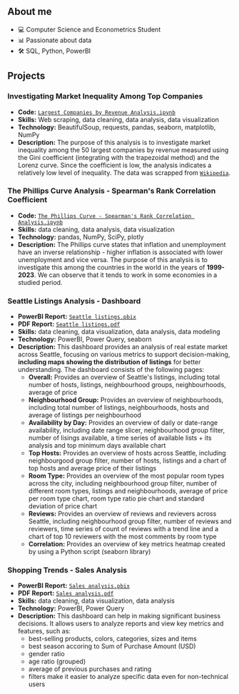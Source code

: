 ## About me
- 💻 Computer Science and Econometrics Student
- 📊 Passionate about data
- 🛠️ SQL, Python, PowerBI
## Projects
### Investigating Market Inequality Among Top Companies
- **Code:** [`Largest Companies by Revenue Analysis.ipynb`](https://github.com/pjurus/Portfolio/blob/main/Projects/Python/Largest%20Companies%20by%20Revenue%20Analysis.ipynb)
- **Skills:** Web scraping, data cleaning, data analysis, data visualization
- **Technology:** BeautifulSoup, requests, pandas, seaborn, matplotlib, NumPy
- **Description:** The purpose of this analysis is to investigate market inequality among the 50 largest companies by revenue measured using the Gini coefficient (integrating with the trapezoidal method) and the Lorenz curve. Since the coefficient is low, the analysis indicates a relatively low level of inequality. The data was scrapped from [`Wikipedia`](https://en.wikipedia.org/wiki/List_of_largest_companies_by_revenue).
### The Phillips Curve Analysis - Spearman's Rank Correlation Coefficient
- **Code:** [`The Phillips Curve - Spearman's Rank Correlation Analysis.ipynb`](https://github.com/pjurus/Portfolio/blob/main/Projects/Python/The%20Phillips%20Curve%20-%20Spearman's%20Rank%20Correlation%20Analysis.ipynb)
- **Skills:** data cleaning, data analysis, data visualization
- **Technology:** pandas, NumPy, SciPy, plotly
- **Description:** The Phillips curve states that inflation and unemployment have an inverse relationship - higher inflation is associated with lower unemployment and vice versa. The purpose of this analysis is to investigate this among the countries in the world in the years of **1999-2023**. We can observe that it tends to work in some economies in a studied period.
### Seattle Listings Analysis - Dashboard
- **PowerBI Report:** [`Seattle listings.pbix`](https://github.com/pjurus/Portfolio/blob/main/Projects/PowerBI/Seattle%20listings%20analysis/Seattle%20listings.pbix)
- **PDF Report:** [`Seattle listings.pdf`](https://github.com/pjurus/Portfolio/blob/main/Projects/PowerBI/Seattle%20listings%20analysis/Seattle%20listings.pdf)
- **Skills:** data cleaning, data visualization, data analysis, data modeling
- **Technology:** PowerBI, Power Query, seaborn
- **Description:** This dashboard provides an analysis of real estate market across Seattle, focusing on various metrics to support decision-making, **including maps showing the distribution of listings** for better understanding. The dashboard consists of the following pages:
  - **Overall:** Provides an overview of Seattle's listings, including total number of hosts, listings, neighbourhood groups, neighbourhoods, average of price
  - **Neighbourhood Group:** Provides an overview of neighbourhoods, including total number of listings, neighbourhoods, hosts and average of listings per neighbourhood
  - **Availability by Day:** Provides an overview of daily or date-range availability, including date range slicer, neighbourhood group filter, number of lisings available, a time series of available lists + its analysis and top minimum days available chart
  - **Top Hosts:** Provides an overview of hosts across Seattle, including neighbourgood group filter, number of hosts, listings and a chart of top hosts and average price of their listings
  - **Room Type:** Provides an overview of the most popular room types across the city, including neighbourhood group filter, number of different room types, listings and neighbourhoods, average of price per room type chart, room type ratio pie chart and standard deviation of price chart
  - **Reviews:** Provides an overview of reviews and revievers across Seattle, including neighbourhood group filter, number of reviews and reviewers, time series of count of reviews with a trend line and a chart of top 10 reviewers with the most comments by room type
  - **Correlation:** Provides an overview of key metrics heatmap created by using a Python script (seaborn library)
### Shopping Trends - Sales Analysis
- **PowerBI Report:** [`Sales analysis.pbix`](https://github.com/pjurus/Portfolio/blob/main/Projects/PowerBI/Shopping%20trends%20analysis/Sales%20analysis.pbix)
- **PDF Report:** [`Sales analysis.pdf`](https://github.com/pjurus/Portfolio/blob/main/Projects/PowerBI/Shopping%20trends%20analysis/Sales%20analysis.pdf)
- **Skills:** data cleaning, data visualization, data analysis
- **Technology:** PowerBI, Power Query
- **Description:** This dashboard can help in making significant business decisions. It allows users to analyze reports and view key metrics and features, such as:
  - best-selling products, colors, categories, sizes and items
  - best season accoring to Sum of Purchase Amount (USD)
  - gender ratio
  - age ratio (grouped)
  - average of previous purchases and rating
  - filters make it easier to analyze specific data even for non-technical users 
  



